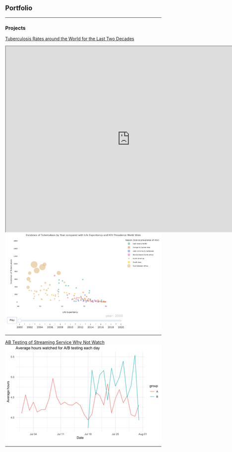 ## Portfolio

---

### Projects

[Tuberculosis Rates around the World for the Last Two Decades](https://rpubs.com/AstridChristyne/1101876)
<iframe src="https://rpubs.com/AstridChristyne/1101888" width="800" height="600"></iframe>
<img src="Projects/TBHIVrate/TBHIVLE.png?raw=true"/>

---
[AB Testing of Streaming Service Why Not Watch](Projects/Streaming_ABtest/ABtestingR.pdf)
<img src="Projects/Streaming_ABtest/ABhrsWatched.png?raw=true"/> 

---
